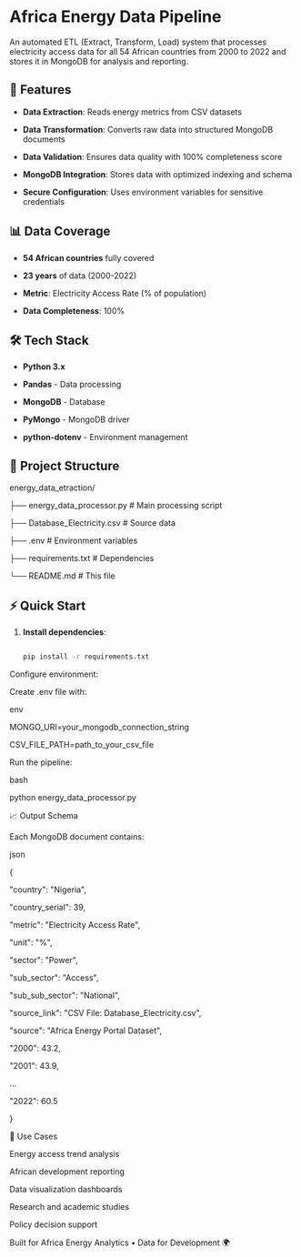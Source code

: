# Africa Energy Data Pipeline


An automated ETL (Extract, Transform, Load) system that processes electricity access data for all 54 African countries from 2000 to 2022 and stores it in MongoDB for analysis and reporting.


## 🚀 Features


- **Data Extraction**: Reads energy metrics from CSV datasets
 
- **Data Transformation**: Converts raw data into structured MongoDB documents
 
- **Data Validation**: Ensures data quality with 100% completeness score
 
- **MongoDB Integration**: Stores data with optimized indexing and schema
 
- **Secure Configuration**: Uses environment variables for sensitive credentials
 


## 📊 Data Coverage


- **54 African countries** fully covered
 
- **23 years** of data (2000-2022)
 
- **Metric**: Electricity Access Rate (% of population)
 
- **Data Completeness**: 100%
 


## 🛠️ Tech Stack


- **Python 3.x**
 
- **Pandas** - Data processing
 
- **MongoDB** - Database
 
- **PyMongo** - MongoDB driver
 
- **python-dotenv** - Environment management
 


## 📁 Project Structure

energy_data_etraction/

├── energy_data_processor.py # Main processing script

├── Database_Electricity.csv # Source data

├── .env # Environment variables

├── requirements.txt # Dependencies

└── README.md # This file




## ⚡ Quick Start


1. **Install dependencies**:

 
   ```bash
   
   pip install -r requirements.txt
   
Configure environment:

Create .env file with:


env

MONGO_URI=your_mongodb_connection_string

CSV_FILE_PATH=path_to_your_csv_file

Run the pipeline:


bash

python energy_data_processor.py

📈 Output Schema

Each MongoDB document contains:


json

{

  "country": "Nigeria",
  
  "country_serial": 39,
  
  "metric": "Electricity Access Rate",
  
  "unit": "%",
  
  "sector": "Power",
  
  "sub_sector": "Access",
  
  "sub_sub_sector": "National",
  
  "source_link": "CSV File: Database_Electricity.csv",
  
  "source": "Africa Energy Portal Dataset",
  
  "2000": 43.2,
  
  "2001": 43.9,
  
  ...
  
  "2022": 60.5
  
}

🎯 Use Cases

Energy access trend analysis


African development reporting


Data visualization dashboards


Research and academic studies


Policy decision support



Built for Africa Energy Analytics • Data for Development 🌍



